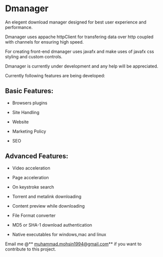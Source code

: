 Dmanager
========
An elegent download manager designed for best user experience and performance.

Dmanager uses appache httpClient for transfering data over http coupled with channels for ensuring high speed.

For creating  front-end dmanager uses javafx and make uses of javafx css styling and custom controls.

Dmanager is currently under development and any help will be appreciated.

Currently following features are being developed:

## Basic Features: ##

- Browsers plugins

- Site Handling

- Website

- Marketing Policy

- SEO

## Advanced Features: ##

- Video acceleration

- Page acceleration

- On keystroke search

- Torrent and metalink downloading

- Content preview while downloading

- File Format converter

- MD5 or SHA-1 download authentication

- Native executables for windows,mac and linux


Email me @** muhammad.mohsin1994@gmail.com** if you want to contribute to this project.
